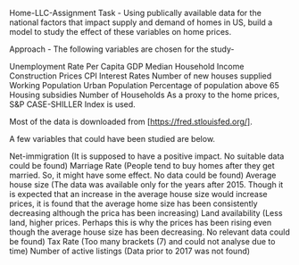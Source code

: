 Home-LLC-Assignment
Task - Using publically available data for the national factors that impact supply and demand of homes in US, build a model to study the effect of these variables on home prices.

Approach - The following variables are chosen for the study-

Unemployment Rate
Per Capita GDP
Median Household Income
Construction Prices
CPI
Interest Rates
Number of new houses supplied
Working Population
Urban Population
Percentage of population above 65
Housing subsidies
Number of Households
As a proxy to the home prices, S&P CASE-SHILLER Index is used.

Most of the data is downloaded from [https://fred.stlouisfed.org/].

A few variables that could have been studied are below.

Net-immigration (It is supposed to have a positive impact. No suitable data could be found)
Marriage Rate (People tend to buy homes after they get married. So, it might have some effect. No data could be found)
Average house size (The data was available only for the years after 2015. Though it is expected that an increase in the average house size would increase prices, it is found that the average home size has been consistently decreasing although the prica has been increasing)
Land availability (Less land, higher prices. Perhaps this is why the prices has been rising even though the average house size has been decreasing. No relevant data could be found)
Tax Rate (Too many brackets (7) and could not analyse due to time)
Number of active listings (Data prior to 2017 was not found)

